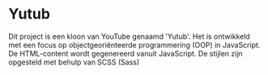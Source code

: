 # Yutub
Dit project is een kloon van YouTube genaamd 'Yutub'. Het is ontwikkeld met een focus op objectgeoriënteerde programmering (OOP) in JavaScript. De HTML-content wordt gegenereerd vanuit JavaScript. De stijlen zijn opgesteld met behulp van SCSS (Sass)